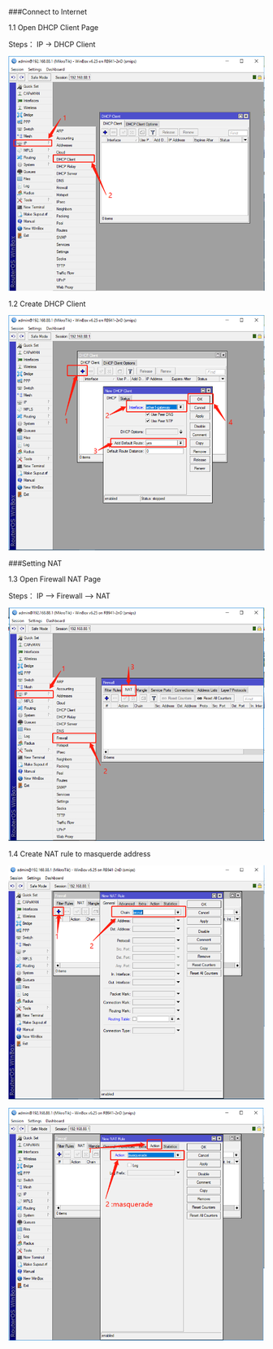 ###Connect to Internet

1.1 Open DHCP Client Page

Steps： IP  ->  DHCP Client

![DHCP-Client](../../image/dhcp-client.png)


1.2 Create DHCP Client

![](../../image/Create-DHCP-Client.png)


###Setting NAT 


1.3 Open Firewall NAT Page

Steps： IP   -->  Firewall  --> NAT

![](../../image/RouterOS-Firewall-NAT.png)



1.4 Create NAT rule to masquerde address

![Create-NAT-rule-to-masquerde](../../image/Create-NAT-Rule-1.png)



![Create-NAT-rule-to-masquerde](../../image/Create-NAT-Rule-2.png)

